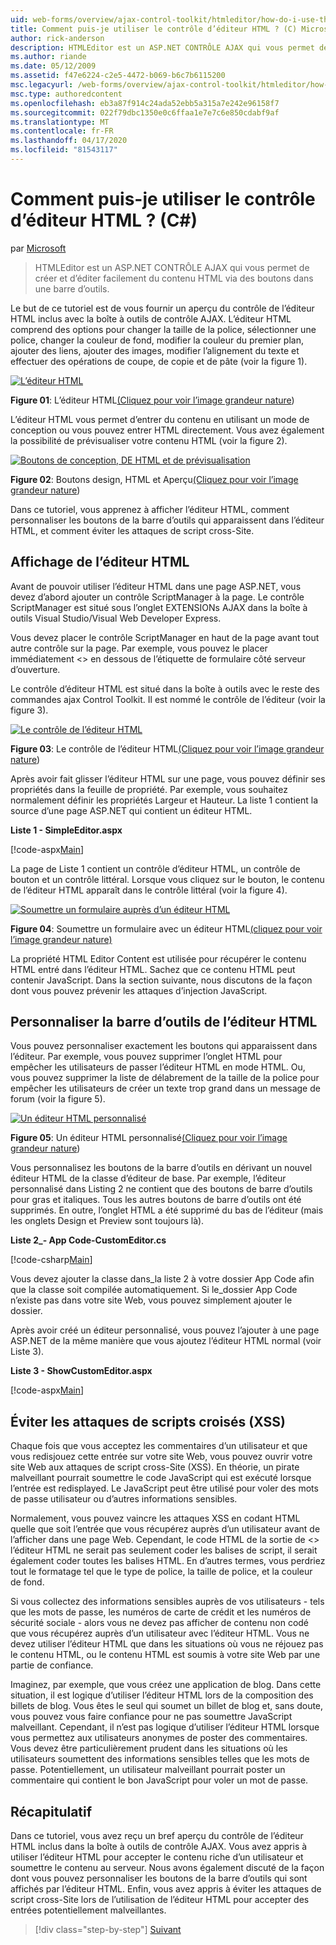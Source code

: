 ```yaml
---
uid: web-forms/overview/ajax-control-toolkit/htmleditor/how-do-i-use-the-html-editor-control-cs
title: Comment puis-je utiliser le contrôle d’éditeur HTML ? (C) Microsoft Docs
author: rick-anderson
description: HTMLEditor est un ASP.NET CONTRÔLE AJAX qui vous permet de créer et d’éditer facilement du contenu HTML via des boutons dans une barre d’outils.
ms.author: riande
ms.date: 05/12/2009
ms.assetid: f47e6224-c2e5-4472-b069-b6c7b6115200
msc.legacyurl: /web-forms/overview/ajax-control-toolkit/htmleditor/how-do-i-use-the-html-editor-control-cs
msc.type: authoredcontent
ms.openlocfilehash: eb3a87f914c24ada52ebb5a315a7e242e96158f7
ms.sourcegitcommit: 022f79dbc1350e0c6ffaa1e7e7c6e850cdabf9af
ms.translationtype: MT
ms.contentlocale: fr-FR
ms.lasthandoff: 04/17/2020
ms.locfileid: "81543117"
---
```

# <a name="how-do-i-use-the-html-editor-control-c"></a>Comment puis-je utiliser le contrôle d’éditeur HTML ? (C#)

par [Microsoft](https://github.com/microsoft)

> HTMLEditor est un ASP.NET CONTRÔLE AJAX qui vous permet de créer et d’éditer facilement du contenu HTML via des boutons dans une barre d’outils.

Le but de ce tutoriel est de vous fournir un aperçu du contrôle de l’éditeur HTML inclus avec la boîte à outils de contrôle AJAX. L’éditeur HTML comprend des options pour changer la taille de la police, sélectionner une police, changer la couleur de fond, modifier la couleur du premier plan, ajouter des liens, ajouter des images, modifier l’alignement du texte et effectuer des opérations de coupe, de copie et de pâte (voir la figure 1).

[![L’éditeur HTML](how-do-i-use-the-html-editor-control-cs/_static/image1.jpg)](how-do-i-use-the-html-editor-control-cs/_static/image1.png)

**Figure 01**: L’éditeur HTML[(Cliquez pour voir l’image grandeur nature](how-do-i-use-the-html-editor-control-cs/_static/image2.png))

L’éditeur HTML vous permet d’entrer du contenu en utilisant un mode de conception ou vous pouvez entrer HTML directement. Vous avez également la possibilité de prévisualiser votre contenu HTML (voir la figure 2).

[![Boutons de conception, DE HTML et de prévisualisation](how-do-i-use-the-html-editor-control-cs/_static/image2.jpg)](how-do-i-use-the-html-editor-control-cs/_static/image3.png)

**Figure 02**: Boutons design, HTML et Aperçu[(Cliquez pour voir l’image grandeur nature](how-do-i-use-the-html-editor-control-cs/_static/image4.png))

Dans ce tutoriel, vous apprenez à afficher l’éditeur HTML, comment personnaliser les boutons de la barre d’outils qui apparaissent dans l’éditeur HTML, et comment éviter les attaques de script cross-Site.

## <a name="displaying-the-html-editor"></a>Affichage de l’éditeur HTML

Avant de pouvoir utiliser l’éditeur HTML dans une page ASP.NET, vous devez d’abord ajouter un contrôle ScriptManager à la page. Le contrôle ScriptManager est situé sous l’onglet EXTENSIONs AJAX dans la boîte à outils Visual Studio/Visual Web Developer Express.

Vous devez placer le contrôle ScriptManager en haut de la page avant tout autre contrôle sur la page. Par exemple, vous pouvez le placer immédiatement &lt;&gt; en dessous de l’étiquette de formulaire côté serveur d’ouverture.

Le contrôle d’éditeur HTML est situé dans la boîte à outils avec le reste des commandes ajax Control Toolkit. Il est nommé le contrôle de l’éditeur (voir la figure 3).

[![Le contrôle de l’éditeur HTML](how-do-i-use-the-html-editor-control-cs/_static/image3.jpg)](how-do-i-use-the-html-editor-control-cs/_static/image5.png)

**Figure 03**: Le contrôle de l’éditeur HTML[(Cliquez pour voir l’image grandeur nature](how-do-i-use-the-html-editor-control-cs/_static/image6.png))

Après avoir fait glisser l’éditeur HTML sur une page, vous pouvez définir ses propriétés dans la feuille de propriété. Par exemple, vous souhaitez normalement définir les propriétés Largeur et Hauteur. La liste 1 contient la source d’une page ASP.NET qui contient un éditeur HTML.

**Liste 1 - SimpleEditor.aspx**

[!code-aspx[Main](how-do-i-use-the-html-editor-control-cs/samples/sample1.aspx)]

La page de Liste 1 contient un contrôle d’éditeur HTML, un contrôle de bouton et un contrôle littéral. Lorsque vous cliquez sur le bouton, le contenu de l’éditeur HTML apparaît dans le contrôle littéral (voir la figure 4).

[![Soumettre un formulaire auprès d’un éditeur HTML](how-do-i-use-the-html-editor-control-cs/_static/image4.jpg)](how-do-i-use-the-html-editor-control-cs/_static/image7.png)

**Figure 04**: Soumettre un formulaire avec un éditeur HTML[(cliquez pour voir l’image grandeur nature)](how-do-i-use-the-html-editor-control-cs/_static/image8.png)

La propriété HTML Editor Content est utilisée pour récupérer le contenu HTML entré dans l’éditeur HTML. Sachez que ce contenu HTML peut contenir JavaScript. Dans la section suivante, nous discutons de la façon dont vous pouvez prévenir les attaques d’injection JavaScript.

## <a name="customizing-the-html-editor-toolbar"></a>Personnaliser la barre d’outils de l’éditeur HTML

Vous pouvez personnaliser exactement les boutons qui apparaissent dans l’éditeur. Par exemple, vous pouvez supprimer l’onglet HTML pour empêcher les utilisateurs de passer l’éditeur HTML en mode HTML. Ou, vous pouvez supprimer la liste de délabrement de la taille de la police pour empêcher les utilisateurs de créer un texte trop grand dans un message de forum (voir la figure 5).

[![Un éditeur HTML personnalisé](how-do-i-use-the-html-editor-control-cs/_static/image5.jpg)](how-do-i-use-the-html-editor-control-cs/_static/image9.png)

**Figure 05**: Un éditeur HTML personnalisé[(Cliquez pour voir l’image grandeur nature](how-do-i-use-the-html-editor-control-cs/_static/image10.png))

Vous personnalisez les boutons de la barre d’outils en dérivant un nouvel éditeur HTML de la classe d’éditeur de base. Par exemple, l’éditeur personnalisé dans Listing 2 ne contient que des boutons de barre d’outils pour gras et italiques. Tous les autres boutons de barre d’outils ont été supprimés. En outre, l’onglet HTML a été supprimé du bas de l’éditeur (mais les onglets Design et Preview sont toujours là).

**Liste 2\_- App Code-CustomEditor.cs**

[!code-csharp[Main](how-do-i-use-the-html-editor-control-cs/samples/sample2.cs)]

Vous devez ajouter la classe dans\_la liste 2 à votre dossier App Code afin que la classe soit compilée automatiquement. Si le\_dossier App Code n’existe pas dans votre site Web, vous pouvez simplement ajouter le dossier.

Après avoir créé un éditeur personnalisé, vous pouvez l’ajouter à une page ASP.NET de la même manière que vous ajoutez l’éditeur HTML normal (voir Liste 3).

**Liste 3 - ShowCustomEditor.aspx**

[!code-aspx[Main](how-do-i-use-the-html-editor-control-cs/samples/sample3.aspx)]

## <a name="avoiding-cross-site-scripting-xss-attacks"></a>Éviter les attaques de scripts croisés (XSS)

Chaque fois que vous acceptez les commentaires d’un utilisateur et que vous redisjouez cette entrée sur votre site Web, vous pouvez ouvrir votre site Web aux attaques de script cross-Site (XSS). En théorie, un pirate malveillant pourrait soumettre le code JavaScript qui est exécuté lorsque l’entrée est redisplayed. Le JavaScript peut être utilisé pour voler des mots de passe utilisateur ou d’autres informations sensibles.

Normalement, vous pouvez vaincre les attaques XSS en codant HTML quelle que soit l’entrée que vous récupérez auprès d’un utilisateur avant de l’afficher dans une page Web. Cependant, le code HTML de la sortie de &lt;&gt; l’éditeur HTML ne serait pas seulement coder les balises de script, il serait également coder toutes les balises HTML. En d’autres termes, vous perdriez tout le formatage tel que le type de police, la taille de police, et la couleur de fond.

Si vous collectez des informations sensibles auprès de vos utilisateurs - tels que les mots de passe, les numéros de carte de crédit et les numéros de sécurité sociale - alors vous ne devez pas afficher de contenu non codé que vous récupérez auprès d’un utilisateur avec l’éditeur HTML. Vous ne devez utiliser l’éditeur HTML que dans les situations où vous ne réjouez pas le contenu HTML, ou le contenu HTML est soumis à votre site Web par une partie de confiance.

Imaginez, par exemple, que vous créez une application de blog. Dans cette situation, il est logique d’utiliser l’éditeur HTML lors de la composition des billets de blog. Vous êtes le seul qui soumet un billet de blog et, sans doute, vous pouvez vous faire confiance pour ne pas soumettre JavaScript malveillant. Cependant, il n’est pas logique d’utiliser l’éditeur HTML lorsque vous permettez aux utilisateurs anonymes de poster des commentaires. Vous devez être particulièrement prudent dans les situations où les utilisateurs soumettent des informations sensibles telles que les mots de passe. Potentiellement, un utilisateur malveillant pourrait poster un commentaire qui contient le bon JavaScript pour voler un mot de passe.

## <a name="summary"></a>Récapitulatif

Dans ce tutoriel, vous avez reçu un bref aperçu du contrôle de l’éditeur HTML inclus dans la boîte à outils de contrôle AJAX. Vous avez appris à utiliser l’éditeur HTML pour accepter le contenu riche d’un utilisateur et soumettre le contenu au serveur. Nous avons également discuté de la façon dont vous pouvez personnaliser les boutons de la barre d’outils qui sont affichés par l’éditeur HTML. Enfin, vous avez appris à éviter les attaques de script cross-Site lors de l’utilisation de l’éditeur HTML pour accepter des entrées potentiellement malveillantes.

> [!div class="step-by-step"]
> [Suivant](how-do-i-use-the-html-editor-control-vb.md)
